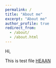 ```yaml
---
permalink: /
title: "About me"
excerpt: "About me"
author_profile: true
redirect_from: 
  - /about/
  - /about.html
---
```


Hi,

This is test file [HEAAN](https://yongsoosong.github.io/files/HEAAN.pdf)
